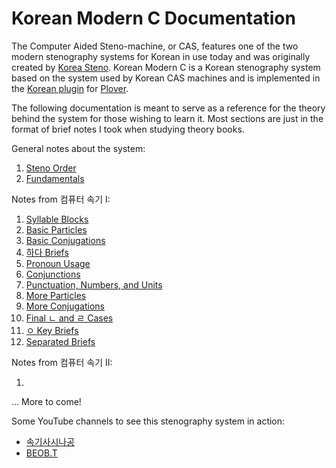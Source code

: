 # Korean Modern C Documentation

The Computer Aided Steno-machine, or CAS, features one of the two modern stenography systems for Korean in use today and was originally created by [Korea Steno](http://www.koreasteno.com/). Korean Modern C is a Korean stenography system based on the system used by Korean CAS machines and is implemented in the [Korean plugin](https://github.com/nsmarkop/plover_korean) for [Plover](https://github.com/openstenoproject/plover).

The following documentation is meant to serve as a reference for the theory behind the system for those wishing to learn it. Most sections are just in the format of brief notes I took when studying theory books.

General notes about the system:

1. [Steno Order](2-steno-order.md)
2. [Fundamentals](3-fundamentals.md)

Notes from 컴퓨터 속기 I:

1. [Syllable Blocks](4-syllable-blocks.md)
2. [Basic Particles](5-basic-particles.md)
3. [Basic Conjugations](6-basic-conjugations.md)
4. [하다 Briefs](7-하다-briefs.md)
5. [Pronoun Usage](8-pronoun-usage.md)
6. [Conjunctions](9-conjunctions.md)
7. [Punctuation, Numbers, and Units](10-punctuation-numbers-units.md)
8. [More Particles](11-more-particles.md)
9. [More Conjugations](12-more-conjugations.md)
10. [Final ㄴ and ㄹ Cases](13-final-ㄴ-ㄹ-ㅂ.md)
11. [ㅇ Key Briefs](14-ㅇ-key-briefs.md)
12. [Separated Briefs](15-separated-briefs.md)

Notes from 컴퓨터 속기 II:

1. []()

... More to come!

Some YouTube channels to see this stenography system in action:

* [속기사시나공](https://www.youtube.com/channel/UCfGGHBuw6YeltIo8o6_VXeA/videos)
* [BEOB.T](https://www.youtube.com/user/bobzoyo1/videos)
